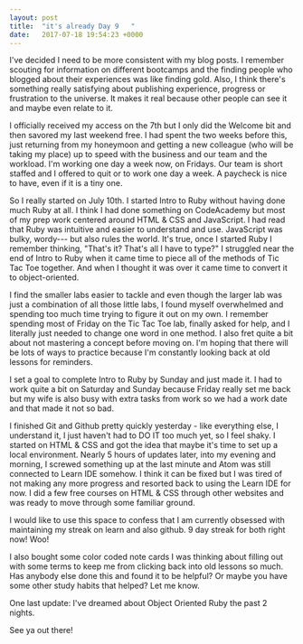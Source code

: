 ```yaml
---
layout: post
title:  "it's already Day 9   "
date:   2017-07-18 19:54:23 +0000
---
```



I've decided I need to be more consistent with my blog posts. I remember scouting for information on different bootcamps and the finding people who blogged about their experiences was like finding gold. Also, I think there's something really satisfying about publishing experience, progress or frustration to the universe. It makes it real because other people can see it and maybe even relate to it.

I officially received my access on the 7th but I only did the Welcome bit and then savored my last weekend free. I had spent the two weeks before this, just returning from my honeymoon and getting a new colleague (who will be taking my place) up to speed with the business and our team and the workload. I'm working one day a week now, on Fridays. Our team is short staffed and I offered to quit or to work one day a week. A paycheck is nice to have, even if it is a tiny one.

So I really started on July 10th. I started Intro to Ruby without having done much Ruby at all. I think I had done something on CodeAcademy but most of my prep work centered around HTML & CSS and JavaScript. I had read that Ruby was intuitive and easier to understand and use. JavaScript was bulky, wordy--- but also rules the world. It's true, once I started Ruby I remember thinking, "That's it? That's all I have to type?" I struggled near the end of Intro to Ruby when it came time to piece all of the methods of Tic Tac Toe together. And when I thought it was over it came time to convert it to object-oriented.

I find the smaller labs easier to tackle and even though the larger lab was just a combination of all those little labs, I found myself overwhelmed and spending too much time trying to figure it out on my own. I remember spending most of Friday on the Tic Tac Toe lab, finally asked for help, and I literally just needed to change one word in one method. I also fret quite a bit about not mastering a concept before moving on. I'm hoping that there will be lots of ways to practice because I'm constantly looking back at old lessons for reminders.

I set a goal to complete Intro to Ruby by Sunday and just made it. I had to work quite a bit on Saturday and Sunday because Friday really set me back but my wife is also busy with extra tasks from work so we had a work date and that made it not so bad.

I finished Git and Github pretty quickly yesterday - like everything else, I understand it, I just haven't had to DO IT too much yet, so I feel shaky. I started on HTML & CSS and got the idea that maybe it's time to set up a local environment. Nearly 5 hours of updates later, into my evening and morning, I screwed something up at the last minute and Atom was still connected to Learn IDE somehow. I think it can be fixed but I was tired of not making any more progress and resorted back to using the Learn IDE for now. I did a few free courses on HTML & CSS through other websites and was ready to move through some familiar ground. 

I would like to use this space to confess that I am currently obsessed with maintaining my streak on learn and also github. 9 day streak for both right now! Woo!

I also bought some color coded note cards I was thinking about filling out with some terms to keep me from clicking back into old lessons so much. Has anybody else done this and found it to be helpful? Or maybe you have some other study habits that helped? Let me know.

One last update: I've dreamed about Object Oriented Ruby the past 2 nights.


See ya out there!

